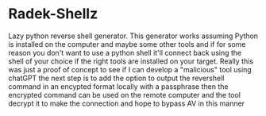 # Radek-Shellz
Lazy python reverse shell generator.
This generator works assuming Python is installed on the computer and maybe some other tools and if for some reason you don't want to use a python shell it'll connect back using the shell of your choice if the right tools are installed on your target.
Really this was just a proof of concept to see if I can develop a "malicious" tool using chatGPT the next step is to add the option to output the revershell command in an encypted format locally with a passphrase then the encrypted command can be used on the remote computer and the tool decrypt it to make the connection and hope to bypass AV in this manner
